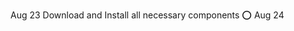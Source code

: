 Aug 23    Download and Install all necessary components  :o:
Aug 24    
<!---
sunnybutrainy/sunnybutrainy is a ✨ special ✨ repository because its `README.md` (this file) appears on your GitHub profile.
You can click the Preview link to take a look at your changes.
--->
